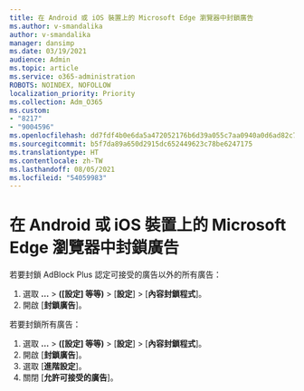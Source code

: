 ```yaml
---
title: 在 Android 或 iOS 裝置上的 Microsoft Edge 瀏覽器中封鎖廣告
ms.author: v-smandalika
author: v-smandalika
manager: dansimp
ms.date: 03/19/2021
audience: Admin
ms.topic: article
ms.service: o365-administration
ROBOTS: NOINDEX, NOFOLLOW
localization_priority: Priority
ms.collection: Adm_O365
ms.custom:
- "8217"
- "9004596"
ms.openlocfilehash: dd7fdf4b0e6da5a472052176b6d39a055c7aa0940a0d6ad82c773ae9c14345af
ms.sourcegitcommit: b5f7da89a650d2915dc652449623c78be6247175
ms.translationtype: HT
ms.contentlocale: zh-TW
ms.lasthandoff: 08/05/2021
ms.locfileid: "54059983"
---
```

# <a name="block-ads-in-the-microsoft-edge-browser-on-an-android-or-ios-device"></a>在 Android 或 iOS 裝置上的 Microsoft Edge 瀏覽器中封鎖廣告

若要封鎖 AdBlock Plus 認定可接受的廣告以外的所有廣告：
1. 選取 **…** > **([設定] 等等)**  >  [**設定**]  >  [**內容封鎖程式**]。
2. 開啟 [**封鎖廣告**]。

若要封鎖所有廣告：
1. 選取 **…** > **([設定] 等等)**  >  [**設定**]  >  [**內容封鎖程式**]。
2. 開啟 [**封鎖廣告**]。
3. 選取 [**進階設定**]。
4. 關閉 [**允許可接受的廣告**]。